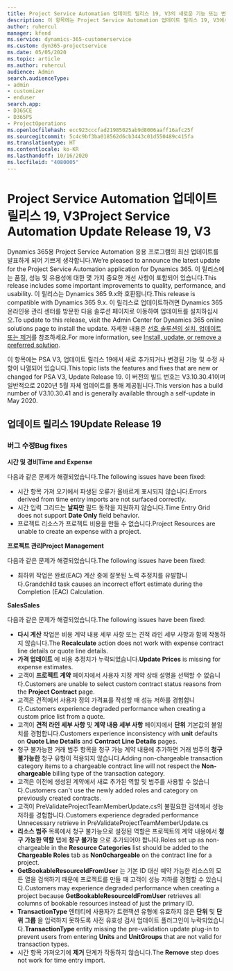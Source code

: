 ```yaml
---
title: Project Service Automation 업데이트 릴리스 19, V3의 새로운 기능 또는 변경된 기능
description: 이 항목에는 Project Service Automation 업데이트 릴리스 19, V3에서 사용할 수 있는 기능 및 수정 사항이 나열되어 있습니다.
author: ruhercul
manager: kfend
ms.service: dynamics-365-customerservice
ms.custom: dyn365-projectservice
ms.date: 05/05/2020
ms.topic: article
ms.author: ruhercul
audience: Admin
search.audienceType:
- admin
- customizer
- enduser
search.app:
- D365CE
- D365PS
- ProjectOperations
ms.openlocfilehash: ecc923cccfad21985025ab9d8006aaff16afc25f
ms.sourcegitcommit: 5c4c9bf3ba018562d6cb3443c01d550489c415fa
ms.translationtype: HT
ms.contentlocale: ko-KR
ms.lasthandoff: 10/16/2020
ms.locfileid: "4080005"
---
```

# <a name="project-service-automation-update-release-19-v3"></a><span data-ttu-id="fa41c-103">Project Service Automation 업데이트 릴리스 19, V3</span><span class="sxs-lookup"><span data-stu-id="fa41c-103">Project Service Automation Update Release 19, V3</span></span>

<span data-ttu-id="fa41c-104">Dynamics 365용 Project Service Automation 응용 프로그램의 최신 업데이트를 발표하게 되어 기쁘게 생각합니다.</span><span class="sxs-lookup"><span data-stu-id="fa41c-104">We’re pleased to announce the latest update for the Project Service Automation application for Dynamics 365.</span></span> <span data-ttu-id="fa41c-105">이 릴리스에는 품질, 성능 및 유용성에 대한 몇 가지 중요한 개선 사항이 포함되어 있습니다.</span><span class="sxs-lookup"><span data-stu-id="fa41c-105">This release includes some important improvements to quality, performance, and usability.</span></span> <span data-ttu-id="fa41c-106">이 릴리스는 Dynamics 365 9.x와 호환됩니다.</span><span class="sxs-lookup"><span data-stu-id="fa41c-106">This release is compatible with Dynamics 365 9.x.</span></span> <span data-ttu-id="fa41c-107">이 릴리스로 업데이트하려면 Dynamics 365 온라인용 관리 센터를 방문한 다음 솔루션 페이지로 이동하여 업데이트를 설치하십시오.</span><span class="sxs-lookup"><span data-stu-id="fa41c-107">To update to this release, visit the Admin Center for Dynamics 365 online solutions page to install the update.</span></span> <span data-ttu-id="fa41c-108">자세한 내용은 [선호 솔루션의 설치, 업데이트 또는 제거](https://docs.microsoft.com/power-platform/admin/install-remove-preferred-solution)를 참조하세요.</span><span class="sxs-lookup"><span data-stu-id="fa41c-108">For more information, see [Install, update, or remove a preferred solution](https://docs.microsoft.com/power-platform/admin/install-remove-preferred-solution).</span></span>

<span data-ttu-id="fa41c-109">이 항목에는 PSA V3, 업데이트 릴리스 19에서 새로 추가되거나 변경된 기능 및 수정 사항이 나열되어 있습니다.</span><span class="sxs-lookup"><span data-stu-id="fa41c-109">This topic lists the features and fixes that are new or changed for PSA V3, Update Release 19.</span></span> <span data-ttu-id="fa41c-110">이 버전의 빌드 번호는 V3.10.30.41이며 일반적으로 2020년 5월 자체 업데이트를 통해 제공됩니다.</span><span class="sxs-lookup"><span data-stu-id="fa41c-110">This version has a build number of V3.10.30.41 and is generally available through a self-update in May 2020.</span></span>

## <a name="update-release-19"></a><span data-ttu-id="fa41c-111">업데이트 릴리스 19</span><span class="sxs-lookup"><span data-stu-id="fa41c-111">Update Release 19</span></span>

### <a name="bug-fixes"></a><span data-ttu-id="fa41c-112">버그 수정</span><span class="sxs-lookup"><span data-stu-id="fa41c-112">Bug fixes</span></span>

<span data-ttu-id="fa41c-113">**시간 및 경비**</span><span class="sxs-lookup"><span data-stu-id="fa41c-113">**Time and Expense**</span></span>

<span data-ttu-id="fa41c-114">다음과 같은 문제가 해결되었습니다.</span><span class="sxs-lookup"><span data-stu-id="fa41c-114">The following issues have been fixed:</span></span> 

- <span data-ttu-id="fa41c-115">시간 항목 가져 오기에서 파생된 오류가 올바르게 표시되지 않습니다.</span><span class="sxs-lookup"><span data-stu-id="fa41c-115">Errors derived from time entry imports are not surfaced correctly.</span></span>
- <span data-ttu-id="fa41c-116">시간 입력 그리드는 **날짜만** 필드 동작을 지원하지 않습니다.</span><span class="sxs-lookup"><span data-stu-id="fa41c-116">Time Entry Grid does not support **Date Only** field behavior.</span></span>
- <span data-ttu-id="fa41c-117">프로젝트 리소스가 프로젝트 비용을 만들 수 없습니다.</span><span class="sxs-lookup"><span data-stu-id="fa41c-117">Project Resources are unable to create an expense with a project.</span></span>

<span data-ttu-id="fa41c-118">**프로젝트 관리**</span><span class="sxs-lookup"><span data-stu-id="fa41c-118">**Project Management**</span></span>

<span data-ttu-id="fa41c-119">다음과 같은 문제가 해결되었습니다.</span><span class="sxs-lookup"><span data-stu-id="fa41c-119">The following issues have been fixed:</span></span> 

-  <span data-ttu-id="fa41c-120">최하위 작업은 완료(EAC) 계산 중에 잘못된 노력 추정치를 유발합니다.</span><span class="sxs-lookup"><span data-stu-id="fa41c-120">Grandchild task causes an incorrect effort estimate during the Completion (EAC) Calculation.</span></span>

<span data-ttu-id="fa41c-121">**Sales**</span><span class="sxs-lookup"><span data-stu-id="fa41c-121">**Sales**</span></span>

<span data-ttu-id="fa41c-122">다음과 같은 문제가 해결되었습니다.</span><span class="sxs-lookup"><span data-stu-id="fa41c-122">The following issues have been fixed:</span></span> 

- <span data-ttu-id="fa41c-123">**다시 계산** 작업은 비용 계약 내용 세부 사항 또는 견적 라인 세부 사항과 함께 작동하지 않습니다.</span><span class="sxs-lookup"><span data-stu-id="fa41c-123">The **Recalculate** action does not work with expense contract line details or quote line details.</span></span>
- <span data-ttu-id="fa41c-124">**가격 업데이트** 에 비용 추정치가 누락되었습니다.</span><span class="sxs-lookup"><span data-stu-id="fa41c-124">**Update Prices** is missing for expense estimates.</span></span>
-  <span data-ttu-id="fa41c-125">고객이 **프로젝트 계약** 페이지에서 사용자 지정 계약 상태 설명을 선택할 수 없습니다.</span><span class="sxs-lookup"><span data-stu-id="fa41c-125">Customers are unable to select custom contract status reasons from the **Project Contract** page.</span></span>
- <span data-ttu-id="fa41c-126">고객은 견적에서 사용자 정의 가격표를 작성할 때 성능 저하를 경험합니다.</span><span class="sxs-lookup"><span data-stu-id="fa41c-126">Customers experience degraded performance when creating a custom price list from a quote.</span></span>
- <span data-ttu-id="fa41c-127">고객이 **견적 라인 세부 사항** 및 **계약 내용 세부 사항** 페이지에서 **단위** 기본값의 불일치를 경험합니다.</span><span class="sxs-lookup"><span data-stu-id="fa41c-127">Customers experience inconsistency with **unit** defaults on **Quote Line Details** and **Contract Line Details** pages.</span></span>
- <span data-ttu-id="fa41c-128">청구 불가능한 거래 범주 항목을 청구 가능 계약 내용에 추가하면 거래 범주의 **청구 불가능한** 청구 유형이 적용되지 않습니다.</span><span class="sxs-lookup"><span data-stu-id="fa41c-128">Adding non-chargeable transaction category items to a chargeable contract line will not respect the **Non-chargeable** billing type of the transaction category.</span></span>
- <span data-ttu-id="fa41c-129">고객은 이전에 생성된 계약에서 새로 추가된 역할 및 범주를 사용할 수 없습니다.</span><span class="sxs-lookup"><span data-stu-id="fa41c-129">Customers can't use the newly added roles and category on previously created contracts.</span></span>
- <span data-ttu-id="fa41c-130">고객이 PreValidateProjectTeamMemberUpdate.cs의 불필요한 검색에서 성능 저하를 경험합니다.</span><span class="sxs-lookup"><span data-stu-id="fa41c-130">Customers experience degraded performance Unnecessary retrieve in PreValidateProjectTeamMemberUpdate.cs</span></span>
- <span data-ttu-id="fa41c-131">**리소스 범주** 목록에서 청구 불가능으로 설정된 역할은 프로젝트의 계약 내용에서 **청구 가능한 역할** 탭에 **청구 불가능** 으로 추가되어야 합니다.</span><span class="sxs-lookup"><span data-stu-id="fa41c-131">Roles set up as non-chargeable in the **Resource Categories** list should be added to the **Chargeable Roles** tab as **Non0chargeable** on the contract line for a project.</span></span>
- <span data-ttu-id="fa41c-132">**GetBookableResourceIdFromUser** 는 기본 ID 대신 예약 가능한 리소스의 모든 열을 검색하기 때문에 프로젝트를 만들 때 고객이 성능 저하를 경험할 수 있습니다.</span><span class="sxs-lookup"><span data-stu-id="fa41c-132">Customers may experience degraded performance when creating a project because **GetBookableResourceIdFromUser** retrieves all columns of bookable resources instead of just the primary ID.</span></span>
- <span data-ttu-id="fa41c-133">**TransactionType** 엔터티에 사용자가 트랜잭션 유형에 유효하지 않은 **단위** 및 **단위 그룹** 을 입력하지 못하도록 사전 유효성 검사 업데이트 플러그인이 누락되었습니다.</span><span class="sxs-lookup"><span data-stu-id="fa41c-133">**TransactionType** entity missing the pre-validation update plug-in to prevent users from entering **Units** and **UnitGroups** that are not valid for transaction types.</span></span>
- <span data-ttu-id="fa41c-134">시간 항목 가져오기에 **제거** 단계가 작동하지 않습니다.</span><span class="sxs-lookup"><span data-stu-id="fa41c-134">The **Remove** step does not work for time entry import.</span></span>
